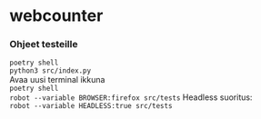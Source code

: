 # webcounter
### Ohjeet testeille
`poetry shell`  
`python3 src/index.py`  
Avaa uusi terminal ikkuna  
`poetry shell`  
`robot --variable BROWSER:firefox src/tests` 
Headless suoritus:  
`robot --variable HEADLESS:true src/tests`
